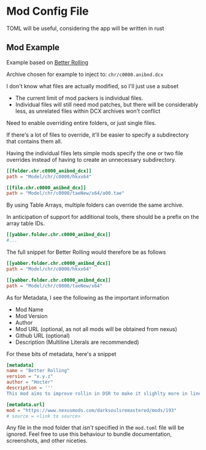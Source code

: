 # Mod Config File

TOML will be useful, considering the app will be written in rust

## Mod Example

Example based on [Better Rolling](https://www.nexusmods.com/darksoulsremastered/mods/193?tab=description)

Archive chosen for example to inject to: `chr/c0000.anibnd.dcx`

I don't know what files are actually modified, so I'll just use a subset

- The current limit of mod packers is individual files.
- Individual files will still need mod patches, but there will be considerably less, as unrelated files within DCX archives won't conflict

Need to enable overriding entire folders, or just single files.

If there's a lot of files to override, it'll be easier to specify a subdirectory that contains them all.

Having the individual files lets simple mods specify the one or two file overrides instead of having to create an unnecessary subdirectory.

```toml
[[folder.chr.c0000_anibnd_dcx]]
path = "Model/chr/c0000/hkxx64"

[[file.chr.c0000_anibnd_dcx]]
path = "Model/chr/c0000/taeNew/x64/a00.tae"
```

By using Table Arrays, multiple folders can override the same archive.

In anticipation of support for additional tools, there should be a prefix on the array table IDs.

```toml
[[yabber.folder.chr.c0000_anibnd_dcx]]
#...
```

The full snippet for Better Rolling would therefore be as follows

```toml
[[yabber.folder.chr.c0000_anibnd_dcx]]
path = "Model/chr/c0000/hkxx64"

[[yabber.folder.chr.c0000_anibnd_dcx]]
path = "Model/chr/c0000/taeNew/x64"
```

As for Metadata, I see the following as the important information

- Mod Name
- Mod Version
- Author
- Mod URL (optional, as not all mods will be obtained from nexus)
- Github URL (optional)
- Description (Multiline Literals are recommended)

For these bits of metadata, here's a snippet

```toml
[metadata]
name = "Better Rolling"
version = "x.y.z"
author = "Hocter"
description = '''
This mod aims to improve rollin in DSR to make it slighlty more in line with later entries into the series. Its incredibly difficult to maintain a fast-roll in DS1 without the use of Havel's Ring ad the FAP Ring which I find limits build variety and creativity...'''

[metadata.url]
mod = "https://www.nexusmods.com/darksoulsremastered/mods/193"
# source = <link to source>
```

Any file in the mod folder that _isn't_ specified in the `mod.toml` file will be ignored. Feel free to use this behaviour to bundle documentation, screenshots, and other niceties.
